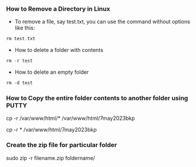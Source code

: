 ### How to Remove a Directory in Linux
* To remove a file, say test.txt, you can use the command without options like this:
```php
rm test.txt
```
* How to delete a folder with contents
```php
rm -r test
```
* How to delete an empty folder
```php
rm -d test
```

### How to Copy the entire folder contents to another folder using PUTTY
cp -r /var/www/html/* /var/www/html/7may2023bkp


cp -r * /var/www/html/7may2023bkp



### Create the zip file for particular folder
sudo zip -r filename.zip foldername/
